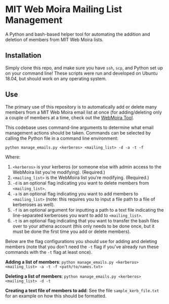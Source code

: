 # MIT Web Moira Mailing List Management
A Python and bash-based helper tool for automating the addition and deletion of members from MIT Web Moira lists.

## Installation
Simply clone this repo, and make sure you have `ssh`, `scp`, and Python set up on your command line!  These scripts were run and developed on Ubuntu 18.04, but should work on any operating system.

## Use
The primary use of this repository is to automatically add or delete many members from a MIT Web Moira email list at once (for adding/deleting only a couple of members at a time, check out the [WebMoira Tool](https://groups.mit.edu/webmoira/).  

This codebase uses command-line arguments to determine what email management actions should be taken.  Commands can be selected by calling the Python file in a command line environment:

```python manage_emails.py <kerberos> <mailing_list> -d -a -t -f```

Where:

1. `<kerberos>` is your kerberos (or someone else with admin access to the WebMoira list you're modifying).  (Required.)
2. `<mailing_list>` is the WebMoira list you're modifying. (Required.)
3. `-d` is an optional flag indicating you want to delete members from `<mailing_list>`.
4. `-a` is an optional flag indicating you want to add members to `<mailing_list>` (note: this requires you to input a file path to a file of kerberoses as well).
5. `-f` is an optional argument for inputting a path to a text file indicating the line-separated kerberoses you want to add to `<mailing_list>`.
6. `-t` is an optional flag indicating that you want to transfer the bash files over to your athena account (this only needs to be done once, but it must be done the first time you add or delete members).

Below are the flag configurations you should use for adding and deleting members (note that you don't need the `-t` flag if you've already run these commands with the `-t` flag at least once).

**Adding a list of members**:
```python manage_emails.py <kerberos> <mailing_list> -a -t -f <path/to/names.txt>```

**Deleting a list of members**:
```python manage_emails.py <kerberos> <mailing_list> -d -t```

**Creating a text file of members to add**: See the file `sample_kerb_file.txt` for an example on how this should be formatted.



